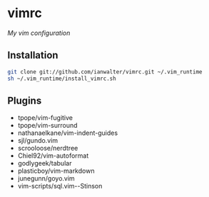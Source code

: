 # vimrc
*My vim configuration*

## Installation
```sh
git clone git://github.com/ianwalter/vimrc.git ~/.vim_runtime
sh ~/.vim_runtime/install_vimrc.sh
```

## Plugins
- tpope/vim-fugitive
- tpope/vim-surround
- nathanaelkane/vim-indent-guides
- sjl/gundo.vim
- scrooloose/nerdtree
- Chiel92/vim-autoformat
- godlygeek/tabular
- plasticboy/vim-markdown
- junegunn/goyo.vim
- vim-scripts/sql.vim--Stinson

